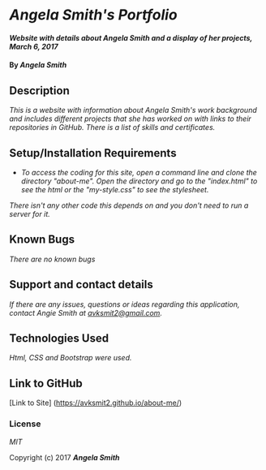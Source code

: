 # _Angela Smith's Portfolio_

#### _Website with details about Angela Smith and a display of her projects, March 6, 2017_

#### By _**Angela Smith**_

## Description

_This is a website with information about Angela Smith's work background and includes different projects that she has worked on with links to their repositories in GitHub. There is a list of skills and certificates._

## Setup/Installation Requirements

* _To access the coding for this site, open a command line and clone the directory "about-me". Open the directory and go to the "index.html" to see the html or the "my-style.css" to see the stylesheet._

_There isn't any other code this depends on and you don't need to run a server for it._

## Known Bugs

_There are no known bugs_

## Support and contact details

_If there are any issues, questions or ideas regarding this application, contact Angie Smith at avksmit2@gmail.com._

## Technologies Used

_Html, CSS and Bootstrap were used._

## Link to GitHub

[Link to Site] (https://avksmit2.github.io/about-me/)

### License

*MIT*

Copyright (c) 2017 **_Angela Smith_**
